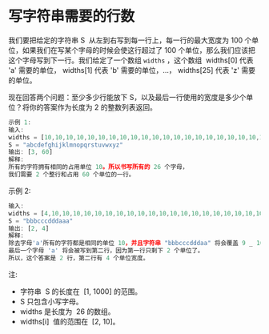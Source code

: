 # 写字符串需要的行数

我们要把给定的字符串 S  从左到右写到每一行上，每一行的最大宽度为 100 个单位，如果我们在写某个字母的时候会使这行超过了 100 个单位，那么我们应该把这个字母写到下一行。我们给定了一个数组 `widths` ，这个数组  widths[0] 代表 'a' 需要的单位， widths[1] 代表 'b' 需要的单位，...， widths[25] 代表 'z' 需要的单位。

现在回答两个问题：至少多少行能放下 S，以及最后一行使用的宽度是多少个单位？将你的答案作为长度为 2 的整数列表返回。

```ts
示例 1:
输入:
widths = [10,10,10,10,10,10,10,10,10,10,10,10,10,10,10,10,10,10,10,10,10,10,10,10,10,10]
S = "abcdefghijklmnopqrstuvwxyz"
输出: [3, 60]
解释:
所有的字符拥有相同的占用单位 10。所以书写所有的 26 个字母，
我们需要 2 个整行和占用 60 个单位的一行。
```

示例 2:

```ts
输入:
widths = [4,10,10,10,10,10,10,10,10,10,10,10,10,10,10,10,10,10,10,10,10,10,10,10,10,10]
S = "bbbcccdddaaa"
输出: [2, 4]
解释:
除去字母'a'所有的字符都是相同的单位 10，并且字符串 "bbbcccdddaa" 将会覆盖 9 _ 10 + 2 _ 4 = 98 个单位.
最后一个字母 'a' 将会被写到第二行，因为第一行只剩下 2 个单位了。
所以，这个答案是 2 行，第二行有 4 个单位宽度。
```

注:

- 字符串  S 的长度在  [1, 1000] 的范围。
- S 只包含小写字母。
- widths 是长度为  26 的数组。
- widths[i]  值的范围在  [2, 10]。
